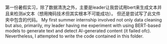 第一份暑假实习，除了数据清洗之外，主要是leader让我尝试用bert来生成文本并且来检测ai文本（想用掩码技术但其实根本不可能成功）。
但还是尝试写了此文件夹中包含的代码。
My first summer internship involved not only data cleaning but also, primarily, my leader having me experiment with using BERT-based models to generate text and detect AI-generated content (it failed ofc). Nevertheless, I attempted to write the code contained in this folder.
